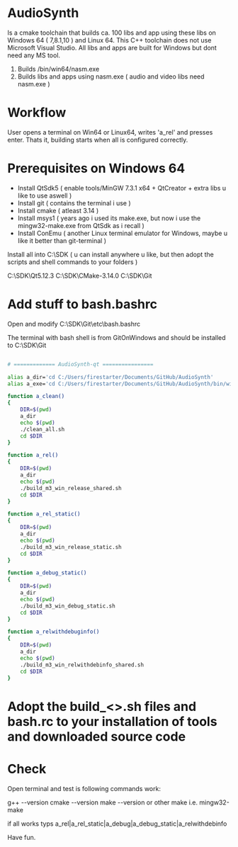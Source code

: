 # AudioSynth

Is a cmake toolchain that builds ca. 100 libs and app using these libs on Windows 64 ( 7,8.1,10 ) and Linux 64.
This C++ toolchain does not use Microsoft Visual Studio. All libs and apps are built for Windows but dont need any MS tool.

1. Builds <project-dir>/bin/win64/nasm.exe
2. Builds libs and apps using nasm.exe ( audio and video libs need nasm.exe )

# Workflow

User opens a terminal on Win64 or Linux64, writes 'a_rel' and presses enter. 
Thats it, building starts when all is configured correctly.

# Prerequisites on Windows 64

- <must> Install QtSdk5 ( enable tools/MinGW 7.3.1 x64 + QtCreator + extra libs u like to use aswell  )  
- <must> Install git ( contains the terminal i use )
- <must> Install cmake ( atleast 3.14 )
- <optional> Install msys1 ( years ago i used its make.exe, but now i use the mingw32-make.exe from QtSdk as i recall )
- <optional> Install ConEmu ( another Linux terminal emulator for Windows, maybe u like it better than git-terminal )

Install all into C:\SDK ( u can install anywhere u like, but then adopt the scripts and shell commands to your folders )

C:\SDK\Qt5.12.3
C:\SDK\CMake-3.14.0
C:\SDK\Git

# Add stuff to bash.bashrc

Open and modify C:\SDK\Git\etc\bash.bashrc

The terminal with bash shell is from GitOnWindows and should be installed to C:\SDK\Git

```bash

# ============= AudioSynth-qt ================

alias a_dir='cd C:/Users/firestarter/Documents/GitHub/AudioSynth'
alias a_exe='cd C:/Users/firestarter/Documents/GitHub/AudioSynth/bin/win64'

function a_clean()
{
	DIR=$(pwd)
	a_dir
	echo $(pwd)
	./clean_all.sh
	cd $DIR
}

function a_rel()
{
	DIR=$(pwd)
	a_dir
	echo $(pwd)
	./build_m3_win_release_shared.sh
	cd $DIR
}

function a_rel_static()
{
	DIR=$(pwd)
	a_dir
	echo $(pwd)
	./build_m3_win_release_static.sh
	cd $DIR
}

function a_debug_static()
{
	DIR=$(pwd)
	a_dir
	echo $(pwd)
	./build_m3_win_debug_static.sh
	cd $DIR
}

function a_relwithdebuginfo()
{
	DIR=$(pwd)
	a_dir
	echo $(pwd)
	./build_m3_win_relwithdebinfo_shared.sh
	cd $DIR
}
```
# Adopt the build_<>.sh files and bash.rc to your installation of tools and downloaded source code

# Check

Open terminal and test is following commands work:

g++ --version
cmake --version
make --version 
or other make i.e. mingw32-make

if all works typs a_rel|a_rel_static|a_debug|a_debug_static|a_relwithdebinfo

Have fun.
